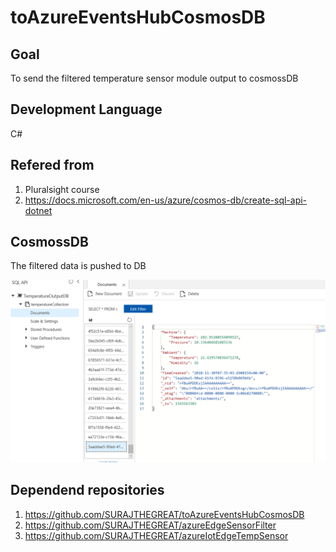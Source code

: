 # toAzureEventsHubCosmosDB
## Goal
To send the filtered temperature sensor module output to cosmossDB 
## Development Language 
 C#
## Refered from 
1. Pluralsight course
2. https://docs.microsoft.com/en-us/azure/cosmos-db/create-sql-api-dotnet 

## CosmossDB

The filtered data is pushed to DB

![COSMOSSDB DOCS](CosmosDBOutput.PNG)

## Dependend repositories

1. https://github.com/SURAJTHEGREAT/toAzureEventsHubCosmosDB
2. https://github.com/SURAJTHEGREAT/azureEdgeSensorFilter
3. https://github.com/SURAJTHEGREAT/azureIotEdgeTempSensor
